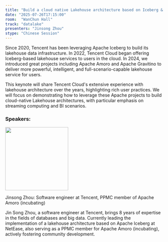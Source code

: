 ```yaml
---
title: "Build a cloud native Lakehouse architecture based on Iceberg & Amoro & Gravitino in Tencent Cloud"
date: "2025-07-26T17:15:00"
room:  "WanChun Hall"
track: "datalake"
presenters: "Jinsong Zhou"
stype: "Chinese Session"
---
```


Since 2020, Tencent has been leveraging Apache Iceberg to build its lakehouse data infrastructure. In 2022, Tencent Cloud began offering Iceberg-based lakehouse services to users in the cloud. In 2024, we introduced great projects including Apache Amoro and Apache Gravitino to deliver more powerful, intelligent, and full-scenario-capable lakehouse service for users.

This keynote will share Tencent Cloud's extensive experience with lakehouse architecture over the years, highlighting rich user practices. We will focus on demonstrating how to leverage these Apache projects to build cloud-native Lakehouse architectures, with particular emphasis on streaming computing and BI scenarios.

### Speakers:


<img src="https://sessionize.com/image/427b-400o400o1-XCDWSeV9FXWG42HjVudX9.jpg" width="200" /><br/>

Jinsong Zhou: Software engineer at Tencent, PPMC member of Apache Amoro (incubating)

Jin Song Zhou, a software engineer at Tencent, brings 8 years of expertise in the fields of databases and big data. Currently leading the implementation of a lakehouse architecture based on Apache Iceberg at NetEase, also serving as a PPMC member for Apache Amoro (incubating), actively fostering community development.